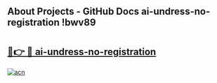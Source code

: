 ## About Projects - GitHub Docs ai-undress-no-registration !bwv89

# <h2><a href="https://andorid.site?title=ai-undress-no-registration&ref=13PRO">🔗👉 🔴 ai-undress-no-registration</a></h2>

[![acn](https://github.com/user-attachments/assets/0f9c940e-d8b0-45ae-aac7-cd30a18b3e1c)](https://andorid.site?title=ai-undress-no-registration&ref=13PRO)

